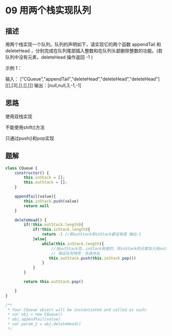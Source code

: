 # 09 用两个栈实现队列

## 描述

用两个栈实现一个队列。队列的声明如下，请实现它的两个函数 appendTail 和 deleteHead ，分别完成在队列尾部插入整数和在队列头部删除整数的功能。(若队列中没有元素，deleteHead 操作返回 -1 )

示例 1：

输入：
["CQueue","appendTail","deleteHead","deleteHead","deleteHead"]
[[],[3],[],[],[]]
输出：[null,null,3,-1,-1]

## 思路

使用双栈实现

不能使用shift()方法

只通过push()和pop实现

## 题解

```javascript
class CQueue {
    constructor() {
        this.inStack = []; 
        this.outStack = [];
    }

    appendTail(value){
        this.inStack.push(value)
        return null
    }

    deleteHead() {
        if(!this.outStack.length){
            if(!this.inStack.length){
                return -1 //若outStack和inStack都没有值 输出-1
            }else{
                while(this.inStack.length){
                    //当outStack空，inStack有值时，将inStack的元素加入到outStack
                    // 保证队列特性：先进先出
                   this.outStack.push(this.inStack.pop()) 
                }
            }
        }

        return this.outStack.pop()

    }
}

/**
 * Your CQueue object will be instantiated and called as such:
 * var obj = new CQueue()
 * obj.appendTail(value)
 * var param_2 = obj.deleteHead()
 */
```

